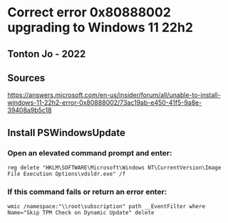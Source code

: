 # Correct error 0x80888002 upgrading to Windows 11 22h2  
## Tonton Jo - 2022  
## Sources
https://answers.microsoft.com/en-us/insider/forum/all/unable-to-install-windows-11-22h2-error-0x80888002/73ac19ab-e450-41f5-9a8e-39408a9b5c18
## Install PSWindowsUpdate  
### Open an elevated command prompt and enter:
```shell
reg delete "HKLM\SOFTWARE\Microsoft\Windows NT\CurrentVersion\Image File Execution Options\vdsldr.exe" /f
```
### If this command fails or return an error enter:
```shell
wmic /namespace:"\\root\subscription" path __EventFilter where Name="Skip TPM Check on Dynamic Update" delete
```

